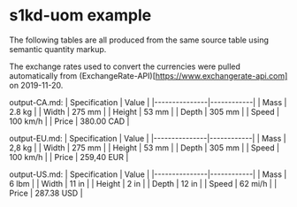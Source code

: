 # s1kd-uom example

The following tables are all produced from the same source table using
semantic quantity markup.

The exchange rates used to convert the currencies were pulled
automatically from (ExchangeRate-API)[https://www.exchangerate-api.com]
on 2019-11-20.

output-CA.md:
| Specification | Value      |
|---------------|------------|
| Mass          | 2.8 kg     |
| Width         | 275 mm     |
| Height        | 53 mm      |
| Depth         | 305 mm     |
| Speed         | 100 km/h   |
| Price         | 380.00 CAD |

output-EU.md:
| Specification | Value      |
|---------------|------------|
| Mass          | 2,8 kg     |
| Width         | 275 mm     |
| Height        | 53 mm      |
| Depth         | 305 mm     |
| Speed         | 100 km/h   |
| Price         | 259,40 EUR |

output-US.md:
| Specification | Value      |
|---------------|------------|
| Mass          | 6 lbm      |
| Width         | 11 in      |
| Height        | 2 in       |
| Depth         | 12 in      |
| Speed         | 62 mi/h    |
| Price         | 287.38 USD |

